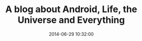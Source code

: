 ---
layout: post
title: A blog about Android, Life, the Universe and Everything
date: 2014-06-29 10:32:00
share: y
disqus: y
---